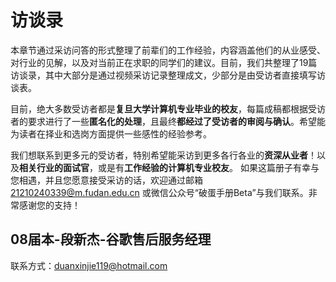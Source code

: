 # 访谈录
本章节通过采访问答的形式整理了前辈们的工作经验，内容涵盖他们的从业感受、对行业的见解，以及对当前正在求职的同学们的建议。目前，我们共整理了19篇访谈录，其中大部分是通过视频采访记录整理成文，少部分是由受访者直接填写访谈表。

目前，绝大多数受访者都是**复旦大学计算机专业毕业的校友**，每篇成稿都根据受访者的要求进行了一些**匿名化的处理**，且最终**都经过了受访者的审阅与确认**。希望能为读者在择业和选岗方面提供一些感性的经验参考。


我们想联系到更多元的受访者，特别希望能采访到更多各行各业的**资深从业者**！以及**相关行业的面试官**，或是有**工作经验的计算机专业校友**。
如果这篇册子有幸与您相遇，并且您愿意接受采访的话，欢迎通过邮箱 21210240339@m.fudan.edu.cn 或微信公众号“破蛋手册Beta”与我们联系。非常感谢您的支持！


## 08届本-段新杰-谷歌售后服务经理
联系方式：duanxinjie119@hotmail.com














